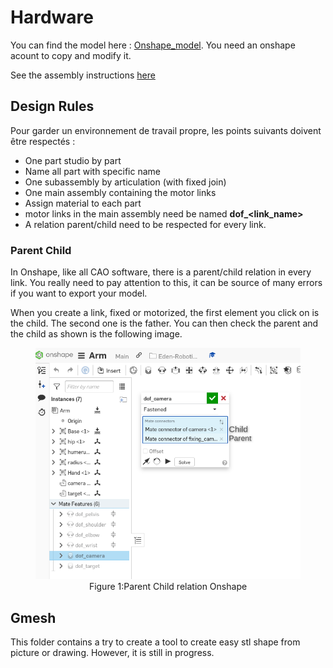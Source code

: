 # Hardware

You can find the model here : [Onshape_model]([aa](https://cad.onshape.com/documents/8404446994fd5ae1242a5d56/w/0f8ef10f6026ba3e07bbdb54/e/7486e3cb0086b1a441d11061?renderMode=0&uiState=634821da4cf1a846282decef)). You need an onshape acount to copy and modify it.

See the assembly instructions [here](./Assembly_Plan.pdf)

## Design Rules

Pour garder un environnement de travail propre, les points suivants doivent être respectés :

- One part studio by part
- Name all part with specific name
- One subassembly by articulation (with fixed join)
- One main assembly containing the motor links
- Assign material to each part
- motor links in the main assembly need be named **dof_<link_name>**
- A relation parent/child need to be respected for every link.

### Parent Child

In Onshape, like all CAO software, there is a parent/child relation in every link. You really need to pay attention to this, it can be source of many errors if you want to export your model.

When you create a link, fixed or motorized, the first element you click on is the child. The second one is the father. You can then check the parent and the child as shown is the following image.

<div style="text-align: center;">
<figure>
    <img src="images/Parent_Child.png" alt=""width="500px">
    <figcaption>Figure 1:Parent Child relation Onshape</figcaption>
</figure>
</div>

## Gmesh

This folder contains a try to create a tool to create easy stl shape from picture or drawing. However, it is still in progress.
